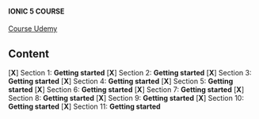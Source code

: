 #### IONIC 5 COURSE

[Course Udemy](https://indra.udemy.com/course/ionic-2-the-practical-guide-to-building-ios-android-apps/learn/lecture/13726172#overview)

## Content

[**X**] Section 1: **Getting started**
[**X**] Section 2: **Getting started**
[**X**] Section 3: **Getting started**
[**X**] Section 4: **Getting started**
[**X**] Section 5: **Getting started**
[**X**] Section 6: **Getting started**
[**X**] Section 7: **Getting started**
[**X**] Section 8: **Getting started**
[**X**] Section 9: **Getting started**
[**X**] Section 10: **Getting started**
[**X**] Section 11: **Getting started**
